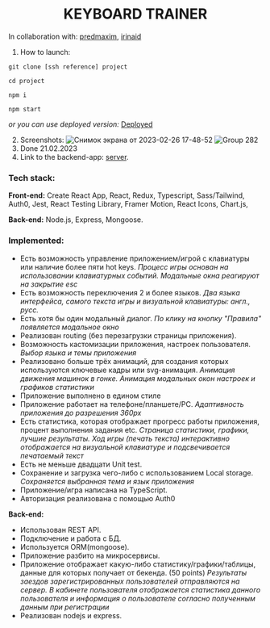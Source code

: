 <h1 align="center">KEYBOARD TRAINER</h1>

In collaboration with: [predmaxim](https://github.com/predmaxim), [irinaid](https://github.com/IrinaIID)

1. How to launch: 

`git clone [ssh reference] project`

`cd project`

`npm i`

`npm start`

*or you can use deployed version:* [Deployed](https://visionary-heliotrope-66de37.netlify.app/)

2. Screenshots: 
![Снимок экрана от 2023-02-26 17-48-52](https://user-images.githubusercontent.com/62261839/221411407-80a4583b-10f5-432a-b481-4ade9a1c4085.png)
![Group 282](https://user-images.githubusercontent.com/101494885/221437607-20bcdee5-7b13-44fa-b752-0bcca16a1bbc.png)
3. Done 21.02.2023
4. Link to the backend-app: [server](https://github.com/sanich123/serverKeyboardTrainer).

### Tech stack:
**Front-end:** 
Create React App, React, Redux, Typescript, Sass/Tailwind, Auth0, Jest, React Testing Library, Framer Motion, React Icons, Chart.js, 

**Back-end:** 
Node.js, Express, Mongoose.

### Implemented:
+ Есть возможность управление приложением/игрой с клавиатуры или наличие более пяти hot keys.
*Процесс игры основан на использовании клавиатурных событий. Модальные окна реагируют на закрытие esc*
+ Есть возможность переключения 2 и более языков.
*Два языка интерфейса, самого текста игры и визуальной клавиатуры: англ., русс.*
+ Есть хотя бы один модальный диалог.
*По клику на кнопку "Правила" появляется модальное окно*
+ Реализован routing (без перезагрузки страницы приложения).
+ Возможность кастомизации приложения, настроек пользователя.
*Выбор языка и темы приложения*
+ Реализовано больше трёх анимаций, для создания которых используются ключевые кадры или svg-анимация.
*Анимация движения машинок в гонке. Анимация модальных окон настроек и графиков статистики*
+ Приложение выполнено в едином стиле
+ Приложение работает на телефоне/планшете/PC.
*Адаптивность приложения до разрешения 360px*
+ Есть статистика, которая отображает прогресс работы приложения, процент выполнения задания etc.
*Страница статистики, графики, лучшие результаты. Ход игры (печать текста) интерактивно отображается на визуальной клавиатуре и подсвечивается печатаемый текст*
+ Есть не меньше двадцати Unit test.
+ Сохранение и загрузка чего-либо с использованием Local storage.
*Сохраняется выбранная тема и язык приложения*
+ Приложение/игра написана на TypeScript.
+ Авторизация реализована с помощью Auth0

**Back-end:**
+ Использован REST API.
+ Подключение и работа с БД.
+ Используется ORM(mongoose).
+ Приложение разбито на микросервисы.
+ Приложение отображает какую-либо статистику/графики/таблицы, данные для которых получает от бекенда. (50 points)
*Результаты заездов зарегистрированных пользователей отправляются на сервер. В кабинете пользователя отображается статистика данного пользователя и информация о пользователе согласно полученным данным при регистрации*
+ Реализован nodejs и express.
